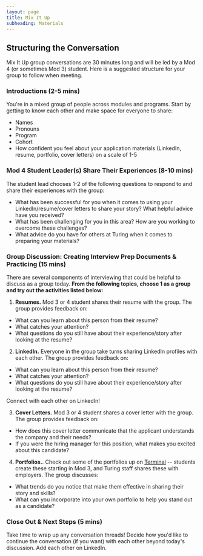 ```yaml
---
layout: page
title: Mix It Up
subheading: Materials
---
```


## Structuring the Conversation
Mix It Up group conversations are 30 minutes long and will be led by a Mod 4 (or sometimes Mod 3) student. Here is a suggested structure for your group to follow when meeting. 

### Introductions (2-5 mins)
You're in a mixed group of people across modules and programs. Start by getting to know each other and make space for everyone to share:

* Names
* Pronouns
* Program
* Cohort
* How confident you feel about your application materials (LinkedIn, resume, portfolio, cover letters) on a scale of 1-5

### Mod 4 Student Leader(s) Share Their Experiences (8-10 mins)
The student lead chooses 1-2 of the following questions to respond to and share their experiences with the group:

* What has been successful for you when it comes to using your LinkedIn/resume/cover letters to share your story? What helpful advice have you received?
* What has been challenging for you in this area? How are you working to overcome these challenges?
* What advice do you have for others at Turing when it comes to preparing your materials?

### Group Discussion: Creating Interview Prep Documents & Practicing (15 mins)
There are several components of interviewing that could be helpful to discuss as a group today. **From the following topics, choose 1 as a group and try out the activities listed below:**

1. **Resumes.** Mod 3 or 4 student shares their resume with the group. The group provides feedback on:

* What can you learn about this person from their resume?
* What catches your attention?
* What questions do you still have about their experience/story after looking at the resume?

2. **LinkedIn.** Everyone in the group take turns sharing LinkedIn profiles with each other. The group provides feedback on:

* What can you learn about this person from their resume?
* What catches your attention?
* What questions do you still have about their experience/story after looking at the resume?

Connect with each other on LinkedIn!

3. **Cover Letters.** Mod 3 or 4 student shares a cover letter with the group. The group provides feedback on:

* How does this cover letter communicate that the applicant understands the company and their needs?
* If you were the hiring manager for this position, what makes you excited about this candidate? 

4. **Portfolios.**. Check out some of the portfolios up on [Terminal](https://terminal.turing.edu) -- students create these starting in Mod 3, and Turing staff shares these with employers. The group discusses:

* What trends do you notice that make them effective in sharing their story and skills? 
* What can you incorporate into your own portfolio to help you stand out as a candidate?

### Close Out & Next Steps (5 mins)
Take time to wrap up any conversation threads! Decide how you'd like to continue the conversation (if you want) with each other beyond today's discussion. Add each other on LinkedIn. 
